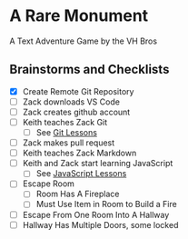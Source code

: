 # A Rare Monument

A Text Adventure Game by the VH Bros

## Brainstorms and Checklists

- [x] Create Remote Git Repository
- [ ] Zack downloads VS Code
- [ ] Zack creates github account
- [ ] Keith teaches Zack Git
  - [ ] See [Git Lessons](git_lessons/lesson_one.md)
- [ ] Zack makes pull request
- [ ] Keith teaches Zack Markdown
- [ ] Keith and Zack start learning JavaScript
  - [ ] See [JavaScript Lessons](js_lessons.md)
- [ ] Escape Room
  - [ ] Room Has A Fireplace
  - [ ] Must Use Item in Room to Build a Fire
- [ ] Escape From One Room Into A Hallway
- [ ] Hallway Has Multiple Doors, some locked